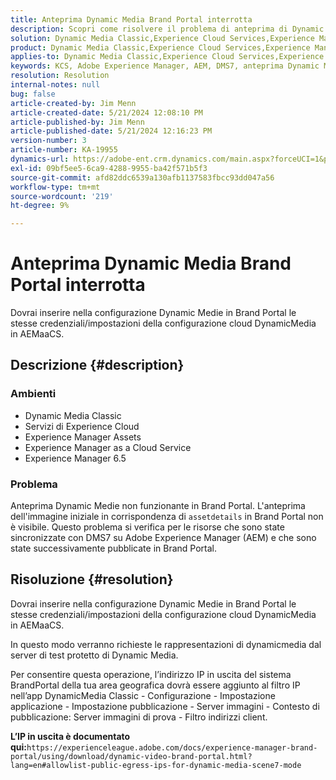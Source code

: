 ```yaml
---
title: Anteprima Dynamic Media Brand Portal interrotta
description: Scopri come risolvere il problema di anteprima di Dynamic Medie, in cui le risorse vengono sincronizzate in DMS7 su Adobe Experience Manager.
solution: Dynamic Media Classic,Experience Cloud Services,Experience Manager,Experience Manager as a Cloud Service
product: Dynamic Media Classic,Experience Cloud Services,Experience Manager,Experience Manager as a Cloud Service
applies-to: Dynamic Media Classic,Experience Cloud Services,Experience Manager Assets,Experience Manager as a Cloud Service,Experience Manager 6.5
keywords: KCS, Adobe Experience Manager, AEM, DMS7, anteprima Dynamic Medie, brand portal, risoluzione dei problemi
resolution: Resolution
internal-notes: null
bug: false
article-created-by: Jim Menn
article-created-date: 5/21/2024 12:08:10 PM
article-published-by: Jim Menn
article-published-date: 5/21/2024 12:16:23 PM
version-number: 3
article-number: KA-19955
dynamics-url: https://adobe-ent.crm.dynamics.com/main.aspx?forceUCI=1&pagetype=entityrecord&etn=knowledgearticle&id=317bc4c5-6a17-ef11-9f8a-6045bd006268
exl-id: 09bf5ee5-6ca9-4288-9955-ba42f571b5f3
source-git-commit: afd82ddc6539a130afb1137583fbcc93dd047a56
workflow-type: tm+mt
source-wordcount: '219'
ht-degree: 9%

---
```


# Anteprima Dynamic Media Brand Portal interrotta


Dovrai inserire nella configurazione Dynamic Medie in Brand Portal le stesse credenziali/impostazioni della configurazione cloud DynamicMedia in AEMaaCS.

## Descrizione {#description}


### <b>Ambienti</b>

- Dynamic Media Classic
- Servizi di Experience Cloud
- Experience Manager Assets
- Experience Manager as a Cloud Service
- Experience Manager 6.5




### <b>Problema</b>

Anteprima Dynamic Medie non funzionante in Brand Portal.
L&#39;anteprima dell&#39;immagine iniziale in corrispondenza di `assetdetails` in Brand Portal non è visibile. Questo problema si verifica per le risorse che sono state sincronizzate con DMS7 su Adobe Experience Manager (AEM) e che sono state successivamente pubblicate in Brand Portal.


## Risoluzione {#resolution}


Dovrai inserire nella configurazione Dynamic Medie in Brand Portal le stesse credenziali/impostazioni della configurazione cloud DynamicMedia in AEMaaCS.

In questo modo verranno richieste le rappresentazioni di dynamicmedia dal server di test protetto di Dynamic Media.

Per consentire questa operazione, l’indirizzo IP in uscita del sistema BrandPortal della tua area geografica dovrà essere aggiunto al filtro IP nell’app DynamicMedia Classic - Configurazione - Impostazione applicazione - Impostazione pubblicazione - Server immagini - Contesto di pubblicazione: Server immagini di prova - Filtro indirizzi client.

<b>L’IP in uscita è documentato qui:</b>`https://experienceleague.adobe.com/docs/experience-manager-brand-portal/using/download/dynamic-video-brand-portal.html?lang=en#allowlist-public-egress-ips-for-dynamic-media-scene7-mode`
